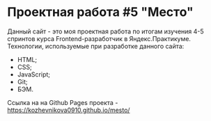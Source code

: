 # Проектная работа #5 "Место"
Данный сайт - это моя проектная работа по итогам изучения 4-5 спринтов курса Frontend-разработчик в Яндекс.Практикуме.
Технологии, используемые при разработке данного сайта:
* HTML;
* CSS;
* JavaScript;
* Git;
* БЭМ.

Ссылка на на Github Pages проекта - https://kozhevnikova0910.github.io/mesto/
